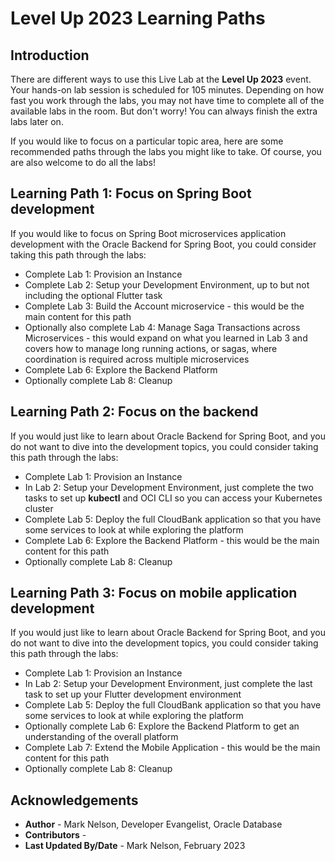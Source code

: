 # Level Up 2023 Learning Paths

## Introduction

There are different ways to use this Live Lab at the **Level Up 2023** event.  Your hands-on lab session is scheduled for 105 minutes.  Depending on how fast you work through the labs, you may not have time to complete all of the available labs in the room.  But don't worry!  You can always finish the extra labs later on.

If you would like to focus on a particular topic area, here are some recommended paths through the labs you might like to take.  Of course, you are also welcome to do all the labs!  

## Learning Path 1: Focus on Spring Boot development

If you would like to focus on Spring Boot microservices application development with the Oracle Backend for Spring Boot, you could consider taking this path through the labs:

* Complete Lab 1: Provision an Instance
* Complete Lab 2: Setup your Development Environment, up to but not including the optional Flutter task
* Complete Lab 3: Build the Account microservice - this would be the main content for this path
* Optionally also complete Lab 4: Manage Saga Transactions across Microservices - this would expand on what you learned in Lab 3 and covers how to manage long running actions, or sagas, where coordination is required across multiple microservices
* Complete Lab 6: Explore the Backend Platform
* Optionally complete Lab 8: Cleanup

## Learning Path 2: Focus on the backend

If you would just like to learn about Oracle Backend for Spring Boot, and you do not want to dive into the development topics, you could consider taking this path through the labs:

* Complete Lab 1: Provision an Instance
* In Lab 2: Setup your Development Environment, just complete the two tasks to set up **kubectl** and OCI CLI so you can access your Kubernetes cluster
* Complete Lab 5: Deploy the full CloudBank application so that you have some services to look at while exploring the platform
* Complete Lab 6: Explore the Backend Platform - this would be the main content for this path
* Optionally complete Lab 8: Cleanup

## Learning Path 3: Focus on mobile application development

If you would just like to learn about Oracle Backend for Spring Boot, and you do not want to dive into the development topics, you could consider taking this path through the labs:

* Complete Lab 1: Provision an Instance
* In Lab 2: Setup your Development Environment, just complete the last task to set up your Flutter development environment
* Complete Lab 5: Deploy the full CloudBank application so that you have some services to look at while exploring the platform
* Optionally complete Lab 6: Explore the Backend Platform to get an understanding of the overall platform
* Complete Lab 7: Extend the Mobile Application - this would be the main content for this path
* Optionally complete Lab 8: Cleanup

## Acknowledgements

* **Author** - Mark Nelson, Developer Evangelist, Oracle Database
* **Contributors** - [](var:contributors)
* **Last Updated By/Date** - Mark Nelson, February 2023
